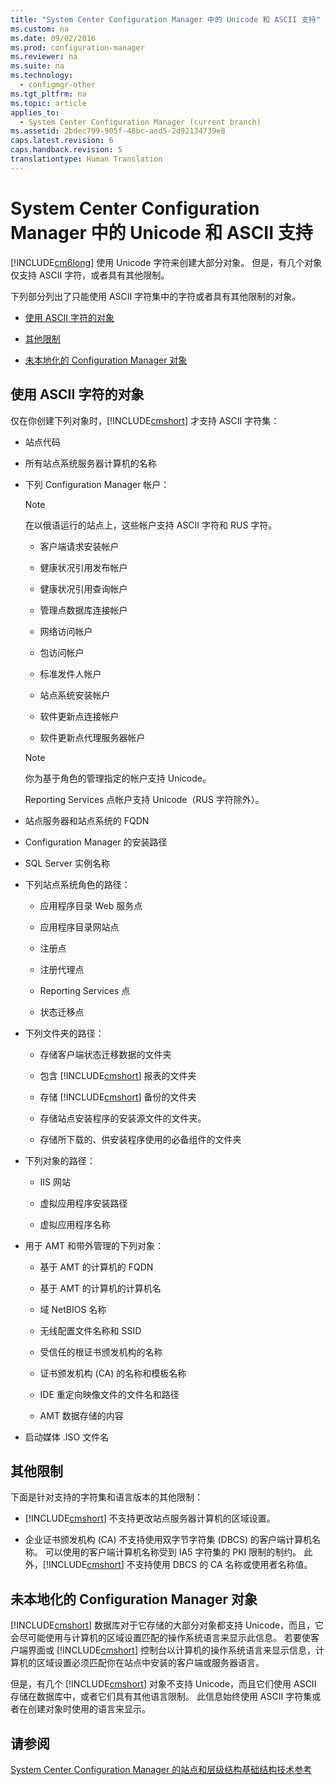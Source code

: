 ```yaml
---
title: "System Center Configuration Manager 中的 Unicode 和 ASCII 支持"
ms.custom: na
ms.date: 09/02/2016
ms.prod: configuration-manager
ms.reviewer: na
ms.suite: na
ms.technology: 
  - configmgr-other
ms.tgt_pltfrm: na
ms.topic: article
applies_to: 
  - System Center Configuration Manager (current branch)
ms.assetid: 2bdec799-905f-48bc-aed5-2d92134739e8
caps.latest.revision: 6
caps.handback.revision: 5
translationtype: Human Translation
---
```

# System Center Configuration Manager 中的 Unicode 和 ASCII 支持
[!INCLUDE[cm6long](../LocTest/includes/cm6long_md.md)] 使用 Unicode 字符来创建大部分对象。 但是，有几个对象仅支持 ASCII 字符，或者具有其他限制。  
  
 下列部分列出了只能使用 ASCII 字符集中的字符或者具有其他限制的对象。  
  
-   [使用 ASCII 字符的对象](#BKMK_ASCIIchar)  
  
-   [其他限制](#BKMK_OtherCharLimitations)  
  
-   [未本地化的 Configuration Manager 对象](#BKMK_LangNonLocalize)  
  
##  <a name="BKMK_ASCIIchar"></a> 使用 ASCII 字符的对象  
 仅在你创建下列对象时，[!INCLUDE[cmshort](../LocTest/includes/cmshort_md.md)] 才支持 ASCII 字符集：  
  
-   站点代码  
  
-   所有站点系统服务器计算机的名称  
  
-   下列 Configuration Manager 帐户：  
  
    > [!NOTE]  
    >  在以俄语运行的站点上，这些帐户支持 ASCII 字符和 RUS 字符。  
  
    -   客户端请求安装帐户  
  
    -   健康状况引用发布帐户  
  
    -   健康状况引用查询帐户  
  
    -   管理点数据库连接帐户  
  
    -   网络访问帐户  
  
    -   包访问帐户  
  
    -   标准发件人帐户  
  
    -   站点系统安装帐户  
  
    -   软件更新点连接帐户  
  
    -   软件更新点代理服务器帐户  
  
    > [!NOTE]  
    >  你为基于角色的管理指定的帐户支持 Unicode。  
    >   
    >  Reporting Services 点帐户支持 Unicode（RUS 字符除外）。  
  
-   站点服务器和站点系统的 FQDN  
  
-   Configuration Manager 的安装路径  
  
-   SQL Server 实例名称  
  
-   下列站点系统角色的路径：  
  
    -   应用程序目录 Web 服务点  
  
    -   应用程序目录网站点  
  
    -   注册点  
  
    -   注册代理点  
  
    -   Reporting Services 点  
  
    -   状态迁移点  
  
-   下列文件夹的路径：  
  
    -   存储客户端状态迁移数据的文件夹  
  
    -   包含 [!INCLUDE[cmshort](../LocTest/includes/cmshort_md.md)] 报表的文件夹  
  
    -   存储 [!INCLUDE[cmshort](../LocTest/includes/cmshort_md.md)] 备份的文件夹  
  
    -   存储站点安装程序的安装源文件的文件夹。  
  
    -   存储所下载的、供安装程序使用的必备组件的文件夹  
  
-   下列对象的路径：  
  
    -   IIS 网站  
  
    -   虚拟应用程序安装路径  
  
    -   虚拟应用程序名称  
  
-   用于 AMT 和带外管理的下列对象：  
  
    -   基于 AMT 的计算机的 FQDN  
  
    -   基于 AMT 的计算机的计算机名  
  
    -   域 NetBIOS 名称  
  
    -   无线配置文件名称和 SSID  
  
    -   受信任的根证书颁发机构的名称  
  
    -   证书颁发机构 \(CA\) 的名称和模板名称  
  
    -   IDE 重定向映像文件的文件名和路径  
  
    -   AMT 数据存储的内容  
  
-   启动媒体 .ISO 文件名  
  
##  <a name="BKMK_OtherCharLimitations"></a> 其他限制  
 下面是针对支持的字符集和语言版本的其他限制：  
  
-   [!INCLUDE[cmshort](../LocTest/includes/cmshort_md.md)] 不支持更改站点服务器计算机的区域设置。  
  
-   企业证书颁发机构 \(CA\) 不支持使用双字节字符集 \(DBCS\) 的客户端计算机名称。 可以使用的客户端计算机名称受到 IA5 字符集的 PKI 限制的制约。 此外，[!INCLUDE[cmshort](../LocTest/includes/cmshort_md.md)] 不支持使用 DBCS 的 CA 名称或使用者名称值。  
  
##  <a name="BKMK_LangNonLocalize"></a> 未本地化的 Configuration Manager 对象  
 [!INCLUDE[cmshort](../LocTest/includes/cmshort_md.md)] 数据库对于它存储的大部分对象都支持 Unicode，而且，它会尽可能使用与计算机的区域设置匹配的操作系统语言来显示此信息。 若要使客户端界面或 [!INCLUDE[cmshort](../LocTest/includes/cmshort_md.md)] 控制台以计算机的操作系统语言来显示信息，计算机的区域设置必须匹配你在站点中安装的客户端或服务器语言。  
  
 但是，有几个 [!INCLUDE[cmshort](../LocTest/includes/cmshort_md.md)] 对象不支持 Unicode，而且它们使用 ASCII 存储在数据库中，或者它们具有其他语言限制。 此信息始终使用 ASCII 字符集或者在创建对象时使用的语言来显示。  
  
## 请参阅  
 [System Center Configuration Manager 的站点和层级结构基础结构技术参考](../LocTest/Site-and-hierarchy-infrastructure-technical-reference-for-System-Center-Configuration-Manager.md)